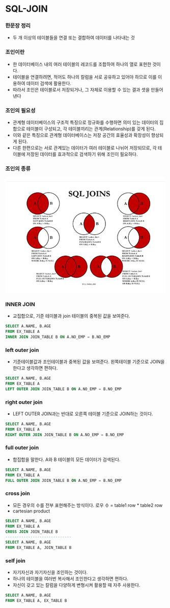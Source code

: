 # SQL-JOIN

### 한문장 정리

- 두 개 이상의 테이블들을 연결 또는 결합하여 데이터를 나타내는 것

### 조인이란

- 한 데이터베이스 내의 여러 테이블의 레코드를 조합하여 하나의 열로 표현한 것이다.
- 테이블을 연결하려면, 적어도 하나의 칼럼을 서로 공유하고 있어야 하므로 이를 이용하여 데이터 검색에 활용한다.
- 따라서 조인은 테이블로서 저장되거나, 그 자체로 이용할 수 있는 결과 셋을 만들어 낸다

### 조인의 필요성

- 관계형 데이터베이스의 구조적 특징으로 정규화를 수행하면 의미 있는 데이터의 집합으로 테이블이 구성되고, 각 테이블끼리는 관계(Relationship)를 갖게 된다.
- 이와 같은 특징으로 관계형 데이터베이스는 저장 공간의 효율성과 확장성이 향상되게 된다.
- 다른 한편으로는 서로 관계있는 데이터가 여러 테이블로 나뉘어 저장되므로, 각 테이블에 저장된 데이터를 효과적으로 검색하기 위해 조인이 필요하다.

### 조인의 종류

![image_1](./sql-join/sql-join_1.jpg)

### INNER JOIN

- 교집합으로, 기준 테이블과 join 테이블의 중복된 값을 보여준다.

```sql
SELECT A.NAME, B.AGE
FROM EX_TABLE A
INNER JOIN JOIN_TABLE B ON A.NO_EMP = B.NO_EMP
```

### left outer join

- 기준테이블값과 조인테이블과 중복된 값을 보여준다. 왼쪽테이블 기준으로 JOIN을 한다고 생각하면 편하다.

```sql
SELECT A.NAME, B.AGE
FROM EX_TABLE A
LEFT OUTER JOIN JOIN_TABLE B ON A.NO_EMP = B.NO_EMP
```

### right outer join

- LEFT OUTER JOIN과는 반대로 오른쪽 테이블 기준으로 JOIN하는 것이다.

```sql
SELECT A.NAME, B.AGE
FROM EX_TABLE A
RIGHT OUTER JOIN JOIN_TABLE B ON A.NO_EMP = B.NO_EMP
```

### full outer join

- 합집합을 말한다. A와 B 테이블의 모든 데이터가 검색된다.

```sql
SELECT A.NAME, B.AGE
FROM EX_TABLE A
FULL OUTER JOIN JOIN_TABLE B ON A.NO_EMP = B.NO_EMP
```

### cross join

- 모든 경우의 수를 전부 표현해주는 방식이다. 로우 수 = table1 row * table2 row
- cartesian product

```sql
SELECT A.NAME, B.AGE
FROM EX_TABLE A
CROSS JOIN JOIN_TABLE B
-----------------------------
SELECT A.NAME, B.AGE
FROM EX_TABLE A, JOIN_TABLE B
```

### self join

- 자기자신과 자기자신을 조인하는 것이다.
- 하나의 테이블을 여러번 복사해서 조인한다고 생각하면 편하다.
- 자신이 갖고 있는 칼럼을 다양하게 변형시켜 활용할 때 자주 사용한다.

```sql
SELECT A.NAME, B.AGE
FROM EX_TABLE A, EX_TABLE B
```